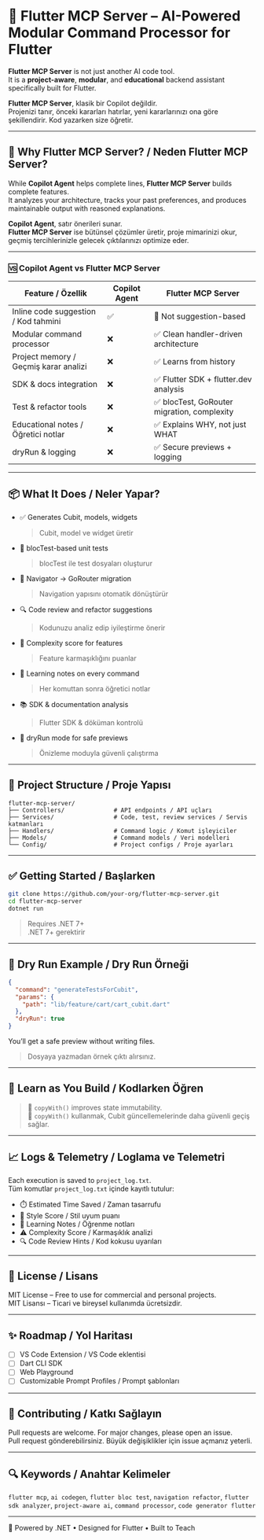 # 🧠 Flutter MCP Server – AI-Powered Modular Command Processor for Flutter

**Flutter MCP Server** is not just another AI code tool.  
It is a **project-aware**, **modular**, and **educational** backend assistant specifically built for Flutter.

**Flutter MCP Server**, klasik bir Copilot değildir.  
Projenizi tanır, önceki kararları hatırlar, yeni kararlarınızı ona göre şekillendirir. Kod yazarken size öğretir.

---

## 🚀 Why Flutter MCP Server? / Neden Flutter MCP Server?

While **Copilot Agent** helps complete lines, **Flutter MCP Server** builds complete features.  
It analyzes your architecture, tracks your past preferences, and produces maintainable output with reasoned explanations.

**Copilot Agent**, satır önerileri sunar.  
**Flutter MCP Server** ise bütünsel çözümler üretir, proje mimarinizi okur, geçmiş tercihlerinizle gelecek çıktılarınızı optimize eder.

---

### 🆚 Copilot Agent vs Flutter MCP Server

| Feature / Özellik                      | Copilot Agent         | Flutter MCP Server                            |
|---------------------------------------|------------------------|------------------------------------------------|
| Inline code suggestion / Kod tahmini  | ✅                     | 🚫 Not suggestion-based                        |
| Modular command processor             | ❌                     | ✅ Clean handler-driven architecture           |
| Project memory / Geçmiş karar analizi | ❌                     | ✅ Learns from history                         |
| SDK & docs integration                | ❌                     | ✅ Flutter SDK + flutter.dev analysis          |
| Test & refactor tools                 | ❌                     | ✅ blocTest, GoRouter migration, complexity    |
| Educational notes / Öğretici notlar   | ❌                     | ✅ Explains WHY, not just WHAT                 |
| dryRun & logging                      | ❌                     | ✅ Secure previews + logging                   |

---

## 📦 What It Does / Neler Yapar?

- ✅ Generates Cubit, models, widgets  
  > Cubit, model ve widget üretir
- 🧪 blocTest-based unit tests  
  > blocTest ile test dosyaları oluşturur
- 🔄 Navigator → GoRouter migration  
  > Navigation yapısını otomatik dönüştürür
- 🔍 Code review and refactor suggestions  
  > Kodunuzu analiz edip iyileştirme önerir
- 📁 Complexity score for features  
  > Feature karmaşıklığını puanlar
- 🧠 Learning notes on every command  
  > Her komuttan sonra öğretici notlar
- 📚 SDK & documentation analysis  
  > Flutter SDK & döküman kontrolü
- 🧪 dryRun mode for safe previews  
  > Önizleme moduyla güvenli çalıştırma

---

## 📂 Project Structure / Proje Yapısı

```
flutter-mcp-server/
├── Controllers/              # API endpoints / API uçları
├── Services/                 # Code, test, review services / Servis katmanları
├── Handlers/                 # Command logic / Komut işleyiciler
├── Models/                   # Command models / Veri modelleri
└── Config/                   # Project configs / Proje ayarları
```

---

## ✅ Getting Started / Başlarken

```bash
git clone https://github.com/your-org/flutter-mcp-server.git
cd flutter-mcp-server
dotnet run
```

> Requires .NET 7+  
> .NET 7+ gerektirir

---

## 🧪 Dry Run Example / Dry Run Örneği

```json
{
  "command": "generateTestsForCubit",
  "params": {
    "path": "lib/feature/cart/cart_cubit.dart"
  },
  "dryRun": true
}
```

You’ll get a safe preview without writing files.  
> Dosyaya yazmadan örnek çıktı alırsınız.

---

## 🧠 Learn as You Build / Kodlarken Öğren

> 🧠 `copyWith()` improves state immutability.  
> 📘 `copyWith()` kullanmak, Cubit güncellemelerinde daha güvenli geçiş sağlar.

---

## 📈 Logs & Telemetry / Loglama ve Telemetri

Each execution is saved to `project_log.txt`.  
Tüm komutlar `project_log.txt` içinde kayıtlı tutulur:

- ⏱️ Estimated Time Saved / Zaman tasarrufu  
- 🎯 Style Score / Stil uyum puanı  
- 📘 Learning Notes / Öğrenme notları  
- ⚠️ Complexity Score / Karmaşıklık analizi  
- 🔍 Code Review Hints / Kod kokusu uyarıları

---

## 📄 License / Lisans

MIT License – Free to use for commercial and personal projects.  
MIT Lisansı – Ticari ve bireysel kullanımda ücretsizdir.

---

## ✨ Roadmap / Yol Haritası

- [ ] VS Code Extension / VS Code eklentisi  
- [ ] Dart CLI SDK  
- [ ] Web Playground  
- [ ] Customizable Prompt Profiles / Prompt şablonları

---

## 🙌 Contributing / Katkı Sağlayın

Pull requests are welcome. For major changes, please open an issue.  
Pull request gönderebilirsiniz. Büyük değişiklikler için issue açmanız yeterli.

---

## 🔍 Keywords / Anahtar Kelimeler

`flutter mcp`, `ai codegen`, `flutter bloc test`, `navigation refactor`, `flutter sdk analyzer`, `project-aware ai`, `command processor`, `code generator flutter`

---

🚀 Powered by .NET • Designed for Flutter • Built to Teach
